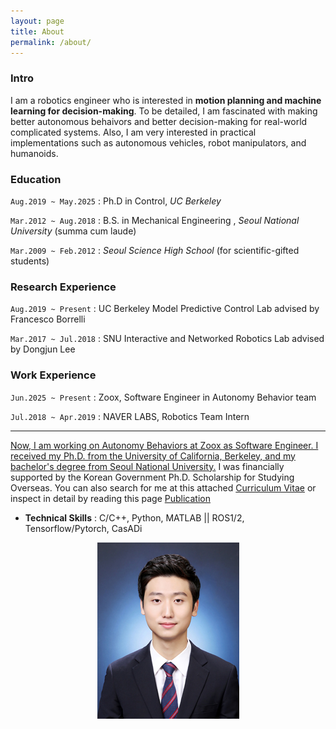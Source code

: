 ```yaml
---
layout: page
title: About
permalink: /about/
---
```


### Intro   
  
I am a robotics engineer who is interested in **motion planning and machine learning for decision-making**. To be detailed, I am fascinated with making better autonomous behaivors and better decision-making for real-world complicated systems. Also, I am very interested in practical implementations such as autonomous vehicles, robot manipulators, and humanoids.

### Education
`Aug.2019 ~ May.2025` : Ph.D in Control, _UC Berkeley_

`Mar.2012 ~ Aug.2018` : B.S. in Mechanical Engineering , _Seoul National University_ (summa cum laude)

`Mar.2009 ~ Feb.2012` : _Seoul Science High School_ (for scientific-gifted students)

### Research Experience
`Aug.2019 ~ Present` : UC Berkeley Model Predictive Control Lab advised by Francesco Borrelli

`Mar.2017 ~ Jul.2018` : SNU Interactive and Networked Robotics Lab advised by Dongjun Lee

### Work Experience
`Jun.2025 ~ Present` : Zoox, Software Engineer in Autonomy Behavior team

`Jul.2018 ~ Apr.2019` : NAVER LABS, Robotics Team Intern

---

<U>Now, I am working on Autonomy Behaviors at Zoox as Software Engineer. I received my Ph.D. from the University of California, Berkeley, and my bachelor's degree from Seoul National University.</U> I was financially supported by the Korean Government Ph.D. Scholarship for Studying Overseas.
You can also search for me at this attached [Curriculum Vitae](https://hotae319.github.io/assets/CV_hotae_112024.pdf) or inspect in detail by reading this page [Publication](/publication)

*  **Technical Skills** : C/C++, Python, MATLAB || ROS1/2, Tensorflow/Pytorch, CasADi



<p align="center">
  <img src="/assets/hotae_profile.jpg">
</p>
